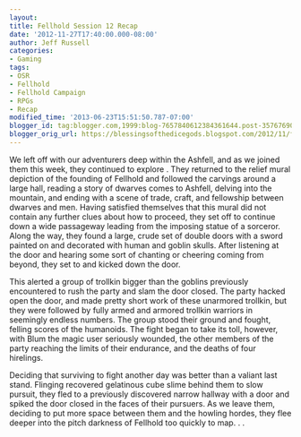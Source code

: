 ```yaml
---
layout:  
title: Fellhold Session 12 Recap
date: '2012-11-27T17:40:00.000-08:00'
author: Jeff Russell
categories:
- Gaming
tags:
- OSR
- Fellhold
- Fellhold Campaign
- RPGs
- Recap
modified_time: '2013-06-23T15:51:50.787-07:00'
blogger_id: tag:blogger.com,1999:blog-7657840612384361644.post-3576769042480083536
blogger_orig_url: https://blessingsofthedicegods.blogspot.com/2012/11/fellhold-session-12-recap.html
---
```


We left off with our adventurers deep within the Ashfell, and as we joined them this week, they continued to explore . They returned to the relief mural depiction of the founding of Fellhold and followed the carvings around a large hall, reading a story of dwarves comes to Ashfell, delving into the mountain, and ending with a scene of trade, craft, and fellowship between dwarves and men. Having satisfied themselves that this mural did not contain any further clues about how to proceed, they set off to continue down a wide passageway leading from the imposing statue of a sorceror. Along the way, they found a large, crude set of double doors with a sword painted on and decorated with human and goblin skulls. After listening at the door and hearing some sort of chanting or cheering coming from beyond, they set to and kicked down the door.  
  
This alerted a group of trollkin bigger than the goblins previously encountered to rush the party and slam the door closed. The party hacked open the door, and made pretty short work of these unarmored trollkin, but they were followed by fully armed and armored trollkin warriors in seemingly endless numbers. The group stood their ground and fought, felling scores of the humanoids. The fight began to take its toll, however, with Blum the magic user seriously wounded, the other members of the party reaching the limits of their endurance, and the deaths of four hirelings.  
  
Deciding that surviving to fight another day was better than a valiant last stand. Flinging recovered gelatinous cube slime behind them to slow pursuit, they fled to a previously discovered narrow hallway with a door and spiked the door closed in the faces of their pursuers. As we leave them, deciding to put more space between them and the howling hordes, they flee deeper into the pitch darkness of Fellhold too quickly to map. . . 
